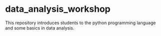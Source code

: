 # data_analysis_workshop
This repository introduces students to the python programming language and some basics in data analysis.
